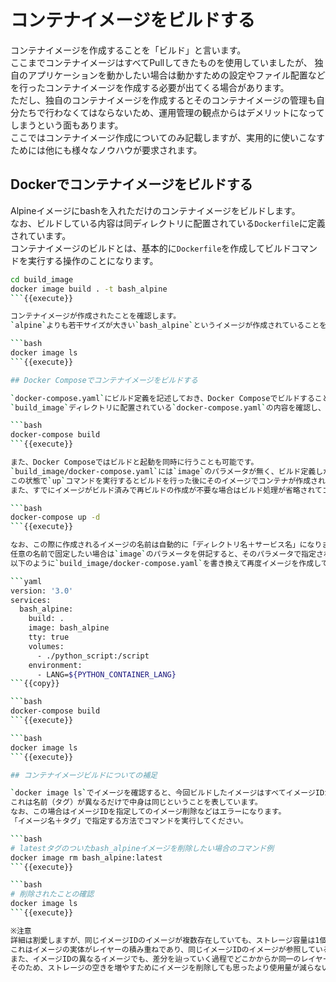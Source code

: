 # コンテナイメージをビルドする

コンテナイメージを作成することを「ビルド」と言います。  
ここまでコンテナイメージはすべてPullしてきたものを使用していましたが、
独自のアプリケーションを動かしたい場合は動かすための設定やファイル配置などを行ったコンテナイメージを作成する必要が出てくる場合があります。  
ただし、独自のコンテナイメージを作成するとそのコンテナイメージの管理も自分たちで行わなくてはならないため、運用管理の観点からはデメリットになってしまうという面もあります。  
ここではコンテナイメージ作成についてのみ記載しますが、実用的に使いこなすためには他にも様々なノウハウが要求されます。

## Dockerでコンテナイメージをビルドする

Alpineイメージにbashを入れただけのコンテナイメージをビルドします。  
なお、ビルドしている内容は同ディレクトリに配置されている`Dockerfile`に定義されています。  
コンテナイメージのビルドとは、基本的に`Dockerfile`を作成してビルドコマンドを実行する操作のことになります。

```bash
cd build_image
docker image build . -t bash_alpine
```{{execute}}

コンテナイメージが作成されたことを確認します。  
`alpine`よりも若干サイズが大きい`bash_alpine`というイメージが作成されていることを確認できます。

```bash
docker image ls
```{{execute}}

## Docker Composeでコンテナイメージをビルドする

`docker-compose.yaml`にビルド定義を記述しておき、Docker Composeでビルドすることもできます。  
`build_image`ディレクトリに配置されている`docker-compose.yaml`の内容を確認し、以下コマンドを実行してください。

```bash
docker-compose build
```{{execute}}

また、Docker Composeではビルドと起動を同時に行うことも可能です。  
`build_image/docker-compose.yaml`には`image`のパラメータが無く、ビルド定義しか記述されていませんが、
この状態で`up`コマンドを実行するとビルドを行った後にそのイメージでコンテナが作成されます。  
また、すでにイメージがビルド済みで再ビルドの作成が不要な場合はビルド処理が省略されてコンテナが作成されます。

```bash
docker-compose up -d
```{{execute}}

なお、この際に作成されるイメージの名前は自動的に「ディレクトリ名＋サービス名」になります。  
任意の名前で固定したい場合は`image`のパラメータを併記すると、そのパラメータで指定された名前でイメージが作成されます。  
以下のように`build_image/docker-compose.yaml`を書き換えて再度イメージを作成してみてください。

```yaml
version: '3.0'
services:
  bash_alpine:
    build: .
    image: bash_alpine
    tty: true
    volumes:
      - ./python_script:/script
    environment:
      - LANG=${PYTHON_CONTAINER_LANG}
```{{copy}}

```bash
docker-compose build
```{{execute}}

```bash
docker image ls
```{{execute}}

## コンテナイメージビルドについての補足

`docker image ls`でイメージを確認すると、今回ビルドしたイメージはすべてイメージIDが同一になっていることを確認できます。  
これは名前（タグ）が異なるだけで中身は同じということを表しています。  
なお、この場合はイメージIDを指定してのイメージ削除などはエラーになります。  
「イメージ名＋タグ」で指定する方法でコマンドを実行してください。

```bash
# latestタグのついたbash_alpineイメージを削除したい場合のコマンド例
docker image rm bash_alpine:latest
```{{execute}}

```bash
# 削除されたことの確認
docker image ls
```{{execute}}

※注意  
詳細は割愛しますが、同じイメージIDのイメージが複数存在していても、ストレージ容量は1個分しか使われていません（多少の誤差はあると思います）  
これはイメージの実体がレイヤーの積み重ねであり、同じイメージIDのイメージが参照しているレイヤーは同じものであるという仕様からです。  
また、イメージIDの異なるイメージでも、差分を辿っていく過程でどこかからか同一のレイヤーを参照している場合もあります。  
そのため、ストレージの空きを増やすためにイメージを削除しても思ったより使用量が減らないことがあります。
